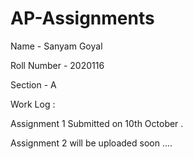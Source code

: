 # AP-Assignments

Name - Sanyam Goyal

Roll Number - 2020116

Section - A

Work Log :

Assignment 1 Submitted on 10th October .

Assignment 2 will be uploaded soon ....

